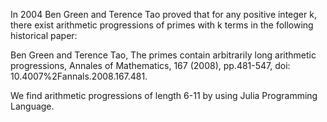 In 2004 Ben Green and Terence Tao proved that for any positive integer k, there exist arithmetic progressions of primes with k terms in the following historical paper:

Ben Green and Terence Tao, The primes contain arbitrarily long arithmetic progressions, Annales of Mathematics, 167 (2008), pp.481-547, doi: 10.4007%2Fannals.2008.167.481. 

We find arithmetic progressions of length 6-11 by using Julia Programming Language.
